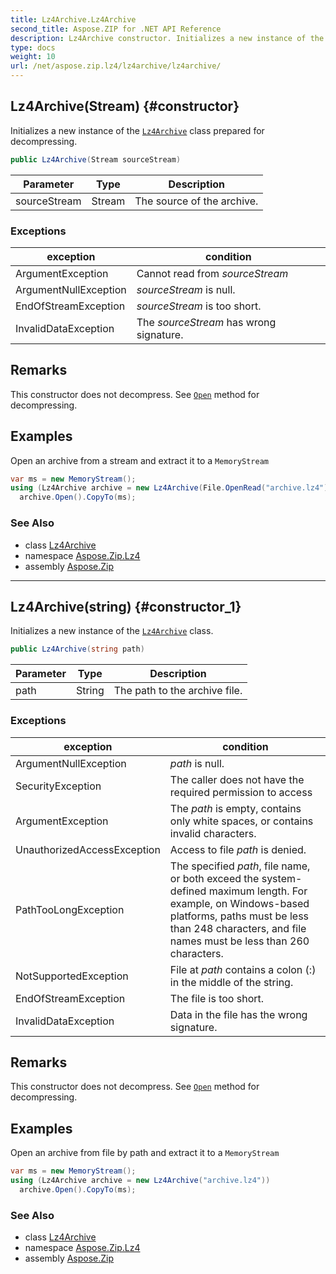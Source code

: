 ```yaml
---
title: Lz4Archive.Lz4Archive
second_title: Aspose.ZIP for .NET API Reference
description: Lz4Archive constructor. Initializes a new instance of the Lz4Archive class prepared for decompressing
type: docs
weight: 10
url: /net/aspose.zip.lz4/lz4archive/lz4archive/
---
```

## Lz4Archive(Stream) {#constructor}

Initializes a new instance of the [`Lz4Archive`](../) class prepared for decompressing.

```csharp
public Lz4Archive(Stream sourceStream)
```

| Parameter | Type | Description |
| --- | --- | --- |
| sourceStream | Stream | The source of the archive. |

### Exceptions

| exception | condition |
| --- | --- |
| ArgumentException | Cannot read from *sourceStream* |
| ArgumentNullException | *sourceStream* is null. |
| EndOfStreamException | *sourceStream* is too short. |
| InvalidDataException | The *sourceStream* has wrong signature. |

## Remarks

This constructor does not decompress. See [`Open`](../open/) method for decompressing.

## Examples

Open an archive from a stream and extract it to a `MemoryStream`

```csharp
var ms = new MemoryStream();
using (Lz4Archive archive = new Lz4Archive(File.OpenRead("archive.lz4")))
  archive.Open().CopyTo(ms);
```

### See Also

* class [Lz4Archive](../)
* namespace [Aspose.Zip.Lz4](../../lz4archive/)
* assembly [Aspose.Zip](../../../)

---

## Lz4Archive(string) {#constructor_1}

Initializes a new instance of the [`Lz4Archive`](../) class.

```csharp
public Lz4Archive(string path)
```

| Parameter | Type | Description |
| --- | --- | --- |
| path | String | The path to the archive file. |

### Exceptions

| exception | condition |
| --- | --- |
| ArgumentNullException | *path* is null. |
| SecurityException | The caller does not have the required permission to access |
| ArgumentException | The *path* is empty, contains only white spaces, or contains invalid characters. |
| UnauthorizedAccessException | Access to file *path* is denied. |
| PathTooLongException | The specified *path*, file name, or both exceed the system-defined maximum length. For example, on Windows-based platforms, paths must be less than 248 characters, and file names must be less than 260 characters. |
| NotSupportedException | File at *path* contains a colon (:) in the middle of the string. |
| EndOfStreamException | The file is too short. |
| InvalidDataException | Data in the file has the wrong signature. |

## Remarks

This constructor does not decompress. See [`Open`](../open/) method for decompressing.

## Examples

Open an archive from file by path and extract it to a `MemoryStream`

```csharp
var ms = new MemoryStream();
using (Lz4Archive archive = new Lz4Archive("archive.lz4"))
  archive.Open().CopyTo(ms);
```

### See Also

* class [Lz4Archive](../)
* namespace [Aspose.Zip.Lz4](../../lz4archive/)
* assembly [Aspose.Zip](../../../)


